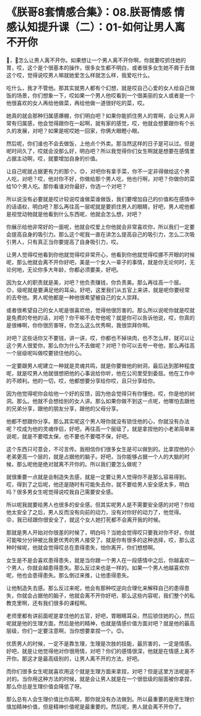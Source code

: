 # 《朕哥8套情感合集》：08.朕哥情感 情感认知提升课（二）：01-如何让男人离不开你

🎼，🎼怎么让男人离不开你。如果想让一个男人离不开你啊，你就要哎抓住她的胃，哎，这个是个很基本的操作，很多女生都不明白，或者很多女生她不屑于去做这个哎，觉得说哎男人嘛就她爱怎么样就怎么样，我爱吃什么。

吃什么，我才不管他。那其实就男人都有个幻想，就是哎自己心爱的女人给自己做饭的场景，你们想象一下，哎如果一个男人他哎看到一个很美丽的女人或者是一个他很喜欢的女人再给他做菜，再给他做一道很好吃的菜，哎。

她真的就会那种归属感爆棚，你们明白吧？如果你能抓住男人的胃啊，会让男人非常有归属感，他会觉得跟你在一起啊，就有家的感觉，哎，他就会想要跟你有个长久的发展，对吧？如果是呢哎她一回家，你俩大眼瞪小眼。

然后呢，你们谁也不会去做饭，上他点个外卖。那当然这样的日子是可以过。但是呢时间久了，哎就会没那么好，明白吧？所以我觉得你们女生啊就是想要在感情里占据主动啊，哎，就要增加自身的价值。

让自己呢就占据更有力的那个。😊，对吧你有拿手菜，你不一定非得做给这个男人吃，对吧？哎，他对你不好，你做给那个男人吃，他也行啊，对吧？你做你的菜给10个男人吃。那你看谁对你最好，你选一个对吧？

所以说没有必要就是哎计较说哎谁做菜谁做饭，我们要增加自己的价值和在感情中的话语权，明白吧？那么再往高一层呢就是要抓住男人的眼睛，好吧，男人呢他都是视觉动物就是他看到什么东西呢，他就会怎么想，对吧？

你展示给他非常好的一面呢，他就会哎爱上你他就会非常喜欢你，所以我们一定要会提高自身的吸引力。那么这个呢我一直在讲怎么提高自己的吸引力，怎么二次吸引男人，只有真正当你要提高了自身吸引力，哎。

让男人觉得哎他看到你他就觉得哎非常开心，他看到你他就觉得哎挪不开眼的时候呢，那么他就会离不开你好吧，美是一个女人一辈子的事情，就是你无论何时，无论何地，无论你多大年龄，你都必须要美，好吧。

因为女人的职责就是美，对吧？他负责赚钱，你负责美。那么再往高一个层。😊，级呢就是要满足他的耳朵。好吧，这里我们从五官上来讲，就是呢你要经常的去夸他。男人呢他都是一种他很希望被自己的女人崇拜。

或者很希望自己的女人呢是很喜欢他，觉得他很厉害的。那么所以说呢你就是哎就是免费的夸他的话，对吧？你干嘛不去夸他呢？就是你可以告诉他说，哎，你真的是很棒啊，你你很厉害呀，你怎么这么优秀啊，我很崇拜你啊。

对吧？这些话你又不要钱，讲一讲，哎，你都也不掉块肉，也不怎么样，就可以让这个男人很爱你，那么你为什么不去做呢？对吧？你可以去夸一夸他，那么再往高一个层级呢叫做哎要锁住他的心。

一定要跟男人呢建立一种就是灵魂共鸣，就是你要做他的树洞，最后达到那种程度呢，就是哎男人他就很想把他的心事说给你听，他在公司里受到委屈。他在工作中的不顺利。他的一切，哎，他都想要分享给你哎，且只分享给你。

因为他觉得呢你会给他一个好的反馈，因为他会觉得只有你懂他，哎，你是他的树洞。那么。他就不会想给别的女人讲。那么如果你做不到这一点呢，他哪怕去跟他的兄弟分享，跟他的朋友分享，跟他的父母分享。

他都不想跟你分享。那么其实呢这个男人呀你就没有锁住他的心，你就没有办法呢？哎成为他的灵魂伴侣，好吧，再往高一个层级了，就是拿捏他的小老弟简单来说呢，就是不要喂太保，也不要也不要喂不保，好吧。

这个东西只可意会，不可言传。我相信你们很多女生是可以做到的。比拿捏他的小老弟更高一个层的，就是占据他的脑子。好吧，当你能够占据一个人的大脑的时候，那么呢他是绝对就离不开你的。所以我们要怎么做呢？

就很重要一点就是会制造失去感，就是一定要让男人觉得你不是那么容易得到。哎，得到了之后呢，他还是随时有可能失去你，就不要给男人安全感太多，明白吗？很多男女生呢觉得说哎我自己需要安全感。

所以呢我就要给男人也很多的安全感。但其实呢男人是不需要安全感的对吧？你给他太安全了之后，男人反而没有向前的动力，没有对你好的动力了，他觉得。😡，我已经跟你很安全了，就这个女人她打死都不会离开我的时候。

那就是男人开始对你很差的时候了，明白吗？当她会觉得哎只要我对你不好，你就可能唉分分钟被比我更优秀的男人接受了。就是你有很多的这种选择，哎，那么这种时候呢，他就会觉得哎总在患得患失，怕你离开，你们想想啊。

女生是不是会喜欢患得患失，就是当你跟一个男人在一段感情中之后，你越喜欢一个男人，你就会越患得患失。那么反过来也是一样的。如果一个男人他越喜欢你呢，他也会患得患失。那么倒过来推，让他患得患失。

让他制造失去感。那么反过来呢，他会有那种哎逆向合理化来解释自己的患得患失，你就会占据他的脑子，他就会离不开你好吧，那么这些内容呢，我们整个的私教克里啊，还有我们很多的课程啊。

老师里都有讲前面呢是拿住他的五官，好吧，胃眼睛耳朵，然后锁住她的心，然后呢就是他的生理方面，然后是他的精神，也就是情感价值方面对吧？就是他的最高层级，你们一定要注意啊，当你想要拿捏一个。😊。

优质男人的时候，一定不是靠生理，生理是次肢的技能，最厉害的，一定是情感。好吧，就是让他觉得他对你很用情，对吧？你们的感情很深，他就是在情感上离不开你。那这才是最高级别的，让男人离不开的方法，好吧。

而你们很多女生呢就喜欢用这个就是生理方面来拿捏，对吧？但是这里方法呢是不对的。当你用这种方法的时候，就是会让男人就是在一个很低级的层面被你拿捏，那么你总是生理价值会降低了呀。

那么总有人会生理价值比你高啊，那你就没有办法做到。所以最重要的是用生理价值加精神价值，但是精神价值呢是最重要的。然后呢，男人就会离不开你了。

